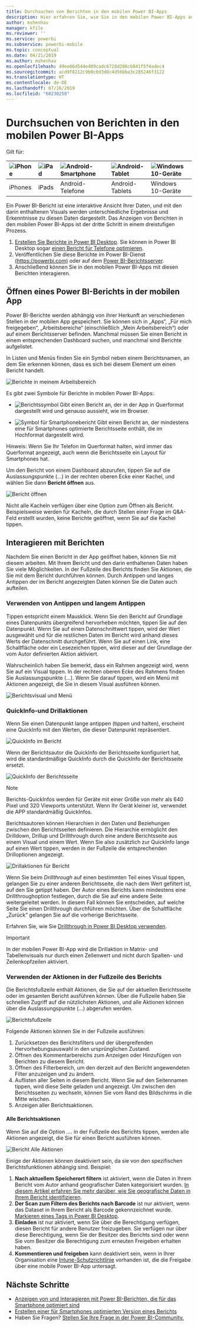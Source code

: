 ```yaml
---
title: Durchsuchen von Berichten in den mobilen Power BI-Apps
description: Hier erfahren Sie, wie Sie in den mobilen Power BI-Apps auf Ihrem Telefon oder Tablet Berichte anzeigen und mit diesen interagieren. Erstellen Sie Berichte im Power BI-Dienst oder in Power BI Desktop, und verwenden Sie sie anschließend in den mobilen Apps.
author: mshenhav
manager: kfile
ms.reviewer: ''
ms.service: powerbi
ms.subservice: powerbi-mobile
ms.topic: conceptual
ms.date: 04/21/2019
ms.author: mshenhav
ms.openlocfilehash: 49ee06d544e409cadc6728d286cb841f5f4adec4
ms.sourcegitcommit: acd9f8212c9b0c6d3d8c4d56bba3c285246f3122
ms.translationtype: HT
ms.contentlocale: de-DE
ms.lasthandoff: 07/16/2019
ms.locfileid: "68230258"
---
```

# <a name="explore-reports-in-the-power-bi-mobile-apps"></a>Durchsuchen von Berichten in den mobilen Power BI-Apps
Gilt für:

| ![iPhone](././media/mobile-reports-in-the-mobile-apps/ios-logo-40-px.png) | ![iPad](././media/mobile-reports-in-the-mobile-apps/ios-logo-40-px.png) | ![Android-Smartphone](././media/mobile-reports-in-the-mobile-apps/android-logo-40-px.png) | ![Android-Tablet](././media/mobile-reports-in-the-mobile-apps/android-logo-40-px.png) | ![Windows 10-Geräte](./media/mobile-reports-in-the-mobile-apps/win-10-logo-40-px.png) |
|:--- |:--- |:--- |:--- |:--- |
| iPhones |iPads |Android-Telefone |Android-Tablets |Windows 10-Geräte |

Ein Power BI-Bericht ist eine interaktive Ansicht Ihrer Daten, und mit den darin enthaltenen Visuals werden unterschiedliche Ergebnisse und Erkenntnisse zu diesen Daten dargestellt. Das Anzeigen von Berichten in den mobilen Power BI-Apps ist der dritte Schritt in einem dreistufigen Prozess.

1. [Erstellen Sie Berichte in Power BI Desktop](../../desktop-report-view.md). Sie können in Power BI Desktop sogar [einen Bericht für Telefone optimieren](mobile-apps-view-phone-report.md). 
2. Veröffentlichen Sie diese Berichte im Power BI-Dienst [(https://powerbi.com)](https://powerbi.com) oder auf dem [Power BI-Berichtsserver](../../report-server/get-started.md).  
3. Anschließend können Sie in den mobilen Power BI-Apps mit diesen Berichten interagieren.

## <a name="open-a-power-bi-report-in-the-mobile-app"></a>Öffnen eines Power BI-Berichts in der mobilen App
Power BI-Berichte werden abhängig von ihrer Herkunft an verschiedenen Stellen in der mobilen App gespeichert. Sie können sich in „Apps“, „Für mich freigegeben“, „Arbeitsbereiche“ (einschließlich „Mein Arbeitsbereich“) oder auf einem Berichtsserver befinden. Manchmal müssen Sie einen Bericht in einem entsprechenden Dashboard suchen, und manchmal sind Berichte aufgelistet.

In Listen und Menüs finden Sie ein Symbol neben einem Berichtsnamen, an dem Sie erkennen können, dass es sich bei diesem Element um einen Bericht handelt. 

![Berichte in meinem Arbeitsbereich](./media/mobile-reports-in-the-mobile-apps/reports-my-workspace.png) 

Es gibt zwei Symbole für Berichte in mobilen Power BI-Apps:

* ![Berichtssymbol](./media/mobile-reports-in-the-mobile-apps/report-default-icon.png) Gibt einen Bericht an, der in der App in Querformat dargestellt wird und genauso aussieht, wie im Browser.

* ![Symbol für Smartphonebericht](./media/mobile-reports-in-the-mobile-apps/report-phone-icon.png) Gibt einen Bericht an, der mindestens eine für Smartphones optimierte Berichtsseite enthält, die im Hochformat dargestellt wird. 

Hinweis: Wenn Sie Ihr Telefon im Querformat halten, wird immer das Querformat angezeigt, auch wenn die Berichtsseite ein Layout für Smartphones hat. 

Um den Bericht von einem Dashboard abzurufen, tippen Sie auf die Auslassungspunkte (...) in der rechten oberen Ecke einer Kachel, und wählen Sie dann **Bericht öffnen** aus.
  
  ![Bericht öffnen](./media/mobile-reports-in-the-mobile-apps/power-bi-android-open-report-tile.png)
  
  Nicht alle Kacheln verfügen über eine Option zum Öffnen als Bericht. Beispielsweise werden für Kacheln, die durch Stellen einer Frage im Q&A-Feld erstellt wurden, keine Berichte geöffnet, wenn Sie auf die Kachel tippen. 
  
## <a name="interacting-with-reports"></a>Interagieren mit Berichten
Nachdem Sie einen Bericht in der App geöffnet haben, können Sie mit diesem arbeiten. Mit Ihrem Bericht und den darin enthaltenen Daten haben Sie viele Möglichkeiten. In der Fußzeile des Berichts finden Sie Aktionen, die Sie mit dem Bericht durchführen können. Durch Antippen und langes Antippen der im Bericht angezeigten Daten können Sie die Daten auch aufteilen.

### <a name="using-tap-and-long-tap"></a>Verwenden von Antippen und langem Antippen
Tippen entspricht einem Mausklick. Wenn Sie den Bericht auf Grundlage eines Datenpunkts übergreifend hervorheben möchten, tippen Sie auf den Datenpunkt.
Wenn Sie auf einen Datenschnittwert tippen, wird der Wert ausgewählt und für die restlichen Daten im Bericht wird anhand dieses Werts der Datenschnitt durchgeführt. Wenn Sie auf einen Link, eine Schaltfläche oder ein Lesezeichen tippen, wird dieser auf der Grundlage der vom Autor definierten Aktion aktiviert.

Wahrscheinlich haben Sie bemerkt, dass ein Rahmen angezeigt wird, wenn Sie auf ein Visual tippen. In der rechten oberen Ecke des Rahmens finden Sie Auslassungspunkte (...). Wenn Sie darauf tippen, wird ein Menü mit Aktionen angezeigt, die Sie in diesem Visual ausführen können.

![Berichtsvisual und Menü](./media/mobile-reports-in-the-mobile-apps/report-visual-menu.png)

### <a name="tooltip-and-drill-actions"></a>QuickInfo-und Drillaktionen

Wenn Sie einen Datenpunkt lange antippen (tippen und halten), erscheint eine QuickInfo mit den Werten, die dieser Datenpunkt repräsentiert. 

![QuickInfo im Bericht](./media/mobile-reports-in-the-mobile-apps/report-tooltip.png)

Wenn der Berichtsautor die QuickInfo der Berichtsseite konfiguriert hat, wird die standardmäßige QuickInfo durch die QuickInfo der Berichtsseite ersetzt.

![QuickInfo der Berichtsseite](./media/mobile-reports-in-the-mobile-apps/report-page-tooltip.png)

> [!NOTE]
> Berichts-QuickInfos werden für Geräte mit einer Größe von mehr als 640 Pixel und 320 Viewports unterstützt. Wenn Ihr Gerät kleiner ist, verwendet die APP standardmäßig QuickInfos.

Berichtsautoren können Hierarchien in den Daten und Beziehungen zwischen den Berichtsseiten definieren. Die Hierarchie ermöglicht den Drilldown, Drillup und Drillthrough durch eine andere Berichtsseite aus einem Visual und einem Wert. Wenn Sie also zusätzlich zur QuickInfo lange auf einen Wert tippen, werden in der Fußzeile die entsprechenden Drilloptionen angezeigt. 

![Drillaktionen für Bericht](./media/mobile-reports-in-the-mobile-apps/report-drill-actions.png)

Wenn Sie beim *Drillthrough* auf einen bestimmten Teil eines Visual tippen, gelangen Sie zu einer anderen Berichtsseite, die nach dem Wert gefiltert ist, auf den Sie getippt haben.  Der Autor eines Berichts kann mindestens eine Drillthroughoption festlegen, durch die Sie auf eine andere Seite weitergeleitet werden. In diesem Fall können Sie entscheiden, auf welche Seite Sie einen Drillthrough durchführen möchten. Über die Schaltfläche „Zurück“ gelangen Sie auf die vorherige Berichtsseite.

Erfahren Sie, wie Sie [Drillthrough in Power BI Desktop verwenden](../../desktop-drillthrough.md).
   
   > [!IMPORTANT]
   > In der mobilen Power BI-App wird die Drillaktion in Matrix- und Tabellenvisuals nur durch einen Zellenwert und nicht durch Spalten- und Zeilenkopfzeilen aktiviert.
   
   
   
### <a name="using-the-actions-in-the-report-footer"></a>Verwenden der Aktionen in der Fußzeile des Berichts
Die Berichtsfußzeile enthält Aktionen, die Sie auf der aktuellen Berichtsseite oder im gesamten Bericht ausführen können. Über die Fußzeile haben Sie schnellen Zugriff auf die nützlichsten Aktionen, und alle Aktionen können über die Auslassungspunkte (...) abgerufen werden.

![Berichtsfußzeile](./media/mobile-reports-in-the-mobile-apps/report-footer.png)

Folgende Aktionen können Sie in der Fußzeile ausführen:
1) Zurücksetzen des Berichtsfilters und der übergreifenden Hervorhebungsauswahl in den ursprünglichen Zustand.
2) Öffnen des Kommentarbereichs zum Anzeigen oder Hinzufügen von Berichten zu diesem Bericht.
3) Öffnen des Filterbereich, um den derzeit auf den Bericht angewendeten Filter anzuzeigen und zu ändern.
4) Auflisten aller Seiten in diesem Bericht. Wenn Sie auf den Seitennamen tippen, wird diese Seite geladen und angezeigt.
Um zwischen den Berichtsseiten zu wechseln, können Sie vom Rand des Bildschirms in die Mitte wischen.
5) Anzeigen aller Berichtsaktionen.

#### <a name="all-report-actions"></a>Alle Berichtsaktionen
Wenn Sie auf die Option .... in der Fußzeile des Berichts tippen, werden alle Aktionen angezeigt, die Sie für einen Bericht ausführen können. 

![Bericht Alle Aktionen](./media/mobile-reports-in-the-mobile-apps/report-all-actions.png)

Einige der Aktionen können deaktiviert sein, da sie von den spezifischen Berichtsfunktionen abhängig sind.
Beispiel:
1) **Nach aktuellem Speicherort filtern** ist aktiviert, wenn die Daten in Ihrem Bericht vom Autor anhand geografischer Daten kategorisiert wurden. [In diesem Artikel erfahren Sie mehr darüber, wie Sie geografische Daten in Ihrem Bericht identifizieren](https://docs.microsoft.com/power-bi/desktop-mobile-geofiltering).
2) **Der Scan zum Filtern des Berichts nach Barcode** ist nur aktiviert, wenn das Dataset in Ihrem Bericht als Barcode gekennzeichnet wurde. [Markieren eines Tags in Power BI Desktop](https://docs.microsoft.com/power-bi/desktop-mobile-barcodes). 
3) **Einladen** ist nur aktiviert, wenn Sie über die Berechtigung verfügen, diesen Bericht für andere Benutzer freizugeben. Sie verfügen nur über diese Berechtigung, wenn Sie der Besitzer des Berichts sind oder wenn Sie vom Besitzer die Berechtigung zum erneuten Freigeben erhalten haben.
4) **Kommentieren und freigeben** kann deaktiviert sein, wenn in Ihrer Organisation eine [Intune-Schutzrichtlinie](https://docs.microsoft.com/intune/app-protection-policies) vorhanden ist, die die Freigabe über eine mobile Power BI-App untersagt. 

## <a name="next-steps"></a>Nächste Schritte
* [Anzeigen von und Interagieren mit Power BI-Berichten, die für das Smartphone optimiert sind](mobile-apps-view-phone-report.md)
* [Erstellen einer für Smartphones optimierten Version eines Berichts](../../desktop-create-phone-report.md)
* Haben Sie Fragen? [Stellen Sie Ihre Frage in der Power BI-Community.](http://community.powerbi.com/)

